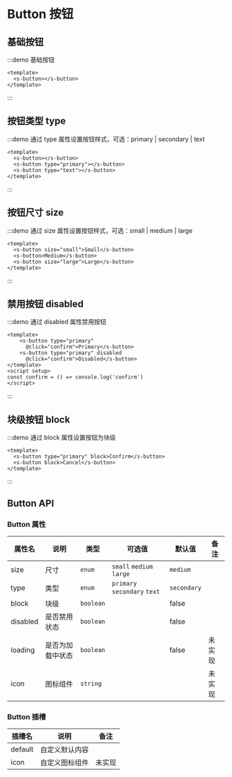 # Button 按钮

## 基础按钮

:::demo 基础按钮

```vue
<template>
  <s-button></s-button>
</template>
```

:::

## 按钮类型 type

:::demo 通过 type 属性设置按钮样式，可选：primary | secondary | text

```vue
<template>
  <s-button></s-button>
  <s-button type="primary"></s-button>
  <s-button type="text"></s-button>
</template>
```

:::

## 按钮尺寸 size

:::demo 通过 size 属性设置按钮样式，可选：small | medium | large
```vue
<template>
  <s-button size="small">Small</s-button>
  <s-button>Medium</s-button>
  <s-button size="large">Large</s-button>
</template>
```
:::


## 禁用按钮 disabled

:::demo 通过 disabled 属性禁用按钮
```vue
<template>
    <s-button type="primary"          
      @click="confirm">Primary</s-button>
    <s-button type="primary" disabled 
      @click="confirm">Disabled</s-button>
</template>
<script setup>
const confirm = () => console.log('confirm')
</script>
```
:::

## 块级按钮 block

:::demo 通过 block 属性设置按钮为块级
```vue
<template>
  <s-button type="primary" block>Confirm</s-button>
  <s-button block>Cancel</s-button>
</template>
```
:::

## Button API
### Button 属性

| 属性名   | 说明             | 类型      | 可选值                       | 默认值      | 备注   |
| -------- | ---------------- | --------- | ---------------------------- | ----------- | ------ |
| size     | 尺寸             | `enum`    | `small`  `medium`  `large`   | `medium`    |        |
| type     | 类型             | `enum`    | `primary` `secondary` `text` | `secondary` |        |
| block    | 块级             | `boolean` |                              | false       |        |
| disabled | 是否禁用状态     | `boolean` |                              | false       |        |
| loading  | 是否为加载中状态 | `boolean` |                              | false       | 未实现 |
| icon     | 图标组件         | `string`  |                              |             | 未实现 |

### Button 插槽

| 插槽名  | 说明           | 备注   |
| ------- | -------------- | ------ |
| default | 自定义默认内容 |        |
| icon    | 自定义图标组件 | 未实现 |
